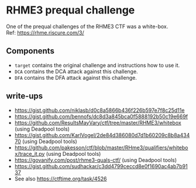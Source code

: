 # RHME3 prequal challenge

One of the prequal challenges of the RHME3 CTF was a white-box.  
Ref: https://rhme.riscure.com/3/

Components
----------

* `target` contains the original challenge and instructions how to use it.
* `DCA` contains the DCA attack against this challenge.
* `DFA` contains the DFA attack against this challenge.

write-ups
---------

* https://gist.github.com/niklasb/d0c8a5866b436f226b597e7f8c25d11e
* https://gist.github.com/bennofs/dc8d3a845bca0f5888192b50c19e669f
* https://github.com/ResultsMayVary/ctf/tree/master/RHME3/whitebox (using Deadpool tools)
* https://gist.github.com/KarlVogel/2de84d386080d7d1b60209c8b8a43470 (using Deadpool tools)
* https://github.com/pakesson/ctf/blob/master/RHme3/qualifiers/whitebox/trace_it.py (using Deadpool tools)
* https://govanify.com/post/rhme3-quals-ctf/ (using Deadpool tools)
* https://gist.github.com/sudhackar/c3dd4799ceccd8e0f1690ac4ab7b9137
* See also https://ctftime.org/task/4526

